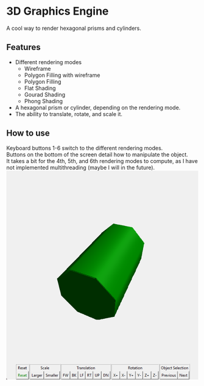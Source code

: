 # 3D Graphics Engine  
A cool way to render hexagonal prisms and cylinders.
## Features  
- Different rendering modes
  - Wireframe
  - Polygon Filling with wireframe
  - Polygon Filling
  - Flat Shading
  - Gourad Shading
  - Phong Shading
 - A hexagonal prism or cylinder, depending on the rendering mode.
 - The ability to translate, rotate, and scale it.
 
 ## How to use  
Keyboard buttons 1-6 switch to the different rendering modes.  
Buttons on the bottom of the screen detail how to manipulate the object.  
It takes a bit for the 4th, 5th, and 6th rendering modes to compute, as I have not implemented multithreading (maybe I will in the future).
 ![alt text](https://github.com/1234thien/3DGraphicsEngine/blob/main/result.png?raw=true)
